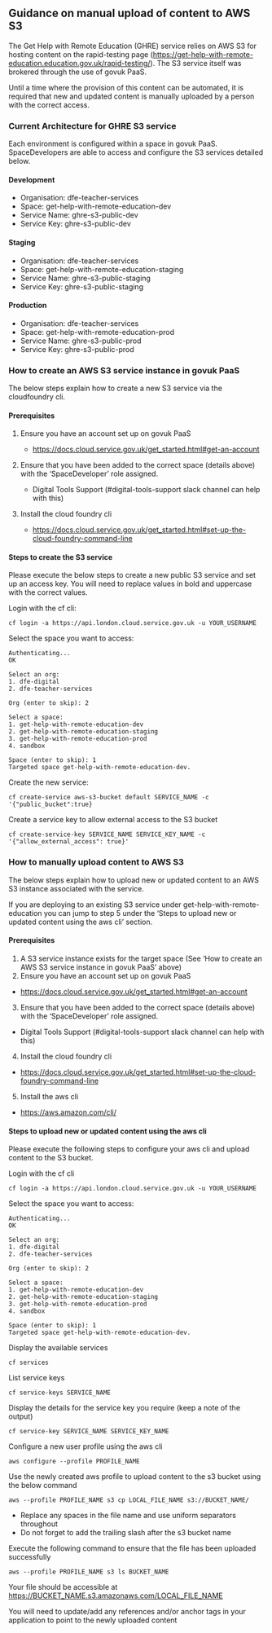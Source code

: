 ## Guidance on manual upload of content to AWS S3

The Get Help with Remote Education (GHRE) service relies on AWS S3 for hosting content on the rapid-testing page (https://get-help-with-remote-education.education.gov.uk/rapid-testing/). The S3 service itself was brokered through the use of govuk PaaS.

Until a time where the provision of this content can be automated, it is required that new and updated content is manually uploaded by a person with the correct access.

### Current Architecture for GHRE S3 service

Each environment is configured within a space in govuk PaaS. SpaceDevelopers are able to access and configure the S3 services detailed below. 

#### Development
- Organisation: dfe-teacher-services
- Space: get-help-with-remote-education-dev
- Service Name: ghre-s3-public-dev
- Service Key: ghre-s3-public-dev

#### Staging
- Organisation: dfe-teacher-services
- Space: get-help-with-remote-education-staging
- Service Name: ghre-s3-public-staging
- Service Key: ghre-s3-public-staging

#### Production
- Organisation: dfe-teacher-services
- Space: get-help-with-remote-education-prod
- Service Name: ghre-s3-public-prod
- Service Key: ghre-s3-public-prod

### How to create an AWS S3 service instance in govuk PaaS
The below steps explain how to create a new S3 service via the cloudfoundry cli.

#### Prerequisites
1. Ensure you have an account set up on govuk PaaS
    - https://docs.cloud.service.gov.uk/get_started.html#get-an-account

2. Ensure that you have been added to the correct space (details above) with the ‘SpaceDeveloper’ role assigned.
    - Digital Tools Support (#digital-tools-support slack channel can help with this)

3. Install the cloud foundry cli
    - https://docs.cloud.service.gov.uk/get_started.html#set-up-the-cloud-foundry-command-line

#### Steps to create the S3 service
Please execute the below steps to create a new public S3 service and set up an access key. You will need to replace values in bold and uppercase with the correct values.

Login with the cf cli:
```
cf login -a https://api.london.cloud.service.gov.uk -u YOUR_USERNAME
```

Select the space you want to access:
```
Authenticating...
OK

Select an org:
1. dfe-digital
2. dfe-teacher-services

Org (enter to skip): 2

Select a space:
1. get-help-with-remote-education-dev
2. get-help-with-remote-education-staging
3. get-help-with-remote-education-prod
4. sandbox

Space (enter to skip): 1
Targeted space get-help-with-remote-education-dev.
```

Create the new service:
```
cf create-service aws-s3-bucket default SERVICE_NAME -c '{"public_bucket":true}
```

Create a service key to allow external access to the S3 bucket
```
cf create-service-key SERVICE_NAME SERVICE_KEY_NAME -c '{"allow_external_access": true}'
```

### How to manually upload content to AWS S3
The below steps explain how to upload new or updated content to an AWS S3 instance associated with the service.

If you are deploying to an existing S3 service under get-help-with-remote-education you can jump to step 5 under the ‘Steps to upload new or updated content using the aws cli’ section.

#### Prerequisites
1. A S3 service instance exists for the target space (See ‘How to create an AWS S3 service instance in govuk PaaS’ above)
2. Ensure you have an account set up on govuk PaaS
- https://docs.cloud.service.gov.uk/get_started.html#get-an-account
3. Ensure that you have been added to the correct space (details above) with the ‘SpaceDeveloper’ role assigned.
- Digital Tools Support (#digital-tools-support slack channel can help with this)
4. Install the cloud foundry cli
- https://docs.cloud.service.gov.uk/get_started.html#set-up-the-cloud-foundry-command-line
5. Install the aws cli
- https://aws.amazon.com/cli/

#### Steps to upload new or updated content using the aws cli
Please execute the following steps to configure your aws cli and upload content to the S3 bucket.

Login with the cf cli
```
cf login -a https://api.london.cloud.service.gov.uk -u YOUR_USERNAME
```

Select the space you want to access:
```
Authenticating...
OK

Select an org:
1. dfe-digital
2. dfe-teacher-services

Org (enter to skip): 2

Select a space:
1. get-help-with-remote-education-dev
2. get-help-with-remote-education-staging
3. get-help-with-remote-education-prod
4. sandbox

Space (enter to skip): 1
Targeted space get-help-with-remote-education-dev.
```

Display the available services
```
cf services
```

List service keys
```
cf service-keys SERVICE_NAME
```

Display the details for the service key you require (keep a note of the output)
```
cf service-key SERVICE_NAME SERVICE_KEY_NAME
```

Configure a new user profile using the aws cli
```
aws configure --profile PROFILE_NAME
```

Use the newly created aws profile to upload content to the s3 bucket using the below command
```
aws --profile PROFILE_NAME s3 cp LOCAL_FILE_NAME s3://BUCKET_NAME/
```
- Replace any spaces in the file name and use uniform separators throughout
- Do not forget to add the trailing slash after the s3 bucket name

Execute the following command to ensure that the file has been uploaded successfully
```
aws --profile PROFILE_NAME s3 ls BUCKET_NAME
```

Your file should be accessible at
https://BUCKET_NAME.s3.amazonaws.com/LOCAL_FILE_NAME

You will need to update/add any references and/or anchor tags in your application to point to the newly uploaded content